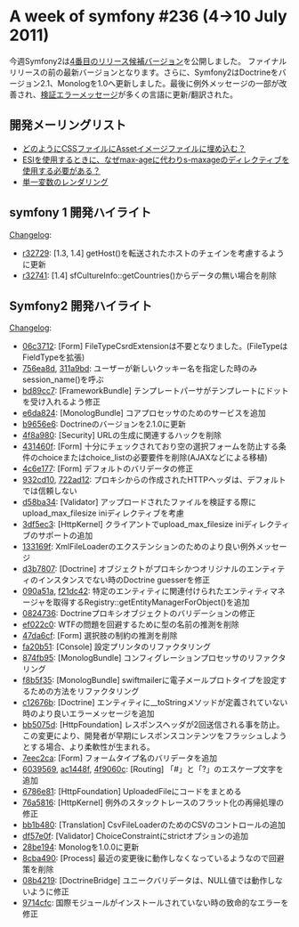 A week of symfony #236 (4->10 July 2011)
========================================

今週Symfony2は[4番目のリリース候補バージョン](http://symfony.com/blog/symfony2-2-0-rc4-released)を公開しました。 ファイナルリリースの前の最新バージョンとなります。さらに、Symfony2はDoctrineをバージョン2.1、Monologを1.0へ更新しました。最後に例外メッセージの一部が改善され、[検証エラーメッセージ](http://twitter.com/#!/fabpot/status/90032233515196416)が多くの言語に更新/翻訳された。

 
開発メーリングリスト
------------------------

  * [どのようにCSSファイルにAssetイメージファイルに埋め込む？](https://groups.google.com/forum/#!topic/symfony-devs/5JOZCBrtW4w)
  * [ESIを使用するときに、なぜmax-ageに代わりs-maxageのディレクティブを使用する必要がある？](https://groups.google.com/forum/#!topic/symfony-devs/rP6IdpnM2Ck)
  * [単一変数のレンダリング](https://groups.google.com/forum/#!topic/symfony-devs/3Wr6yJ9K2Sk)

symfony 1 開発ハイライト
--------------------------------

[Changelog](http://trac.symfony-project.com/trac/timeline?from=10%2F07%2F2011&daysback=6&milestone=on&ticket=on&changeset=on&update=Update):

  * [r32729](http://trac.symfony-project.org/changeset/32729 "32729 revision on trac"): [1.3, 1.4] getHost()を転送されたホストのチェインを考慮するように更新
  * [r32741](http://trac.symfony-project.org/changeset/32741 "32741 revision on trac"): [1.4] sfCultureInfo::getCountries()からデータの無い場合を削除

Symfony2 開発ハイライト
-------------------------------

[Changelog](http://github.com/symfony/symfony/commits/master):

  * [06c3712](http://github.com/symfony/symfony/commit/06c371278f01dbc1a3145d07fb55bd636300f3c7 "06c371278f01dbc1a3145d07fb55bd636300f3c7 commit on github"): [Form] FileTypeCsrdExtensionは不要となりました。(FileTypeはFieldTypeを拡張)
  * [756ea8d](http://github.com/symfony/symfony/commit/756ea8db39421cdbec07b2a6fd457540b4cedb47 "756ea8db39421cdbec07b2a6fd457540b4cedb47 commit on github"), [311a9bd](http://github.com/symfony/symfony/commit/311a9bd02bd9b0304f8b3e72e6f4f290d2b1e53b "311a9bd02bd9b0304f8b3e72e6f4f290d2b1e53b commit on github"): ユーザーが新しいクッキー名を指定した時のみsession_name()を呼ぶ
  * [bd89cc7](http://github.com/symfony/symfony/commit/bd89cc7b372826ab4fc98ac618605f0de70e47c7 "bd89cc7b372826ab4fc98ac618605f0de70e47c7 commit on github"): [FrameworkBundle] テンプレートパーサがテンプレートにドットを受け入れるよう修正
  * [e6da824](http://github.com/symfony/symfony/commit/e6da824aa10dffecc3ccdaf95ca1f0ae906add94 "e6da824aa10dffecc3ccdaf95ca1f0ae906add94 commit on github"): [MonologBundle] コアプロセッサのためのサービスを追加
  * [b9656e6](http://github.com/symfony/symfony/commit/b9656e62ec441c010fc205e8533de42f3e3d925e "b9656e62ec441c010fc205e8533de42f3e3d925e commit on github"): Doctrineのバージョンを2.1.0に更新
  * [4f8a980](http://github.com/symfony/symfony/commit/4f8a98033a949630cc6bd2a6f37c401b25ac0383 "4f8a98033a949630cc6bd2a6f37c401b25ac0383 commit on github"): [Security] URLの生成に関連するハックを削除
  * [431460f](http://github.com/symfony/symfony/commit/431460f6ff23ef3a27800d917d3989924ea84574 "431460f6ff23ef3a27800d917d3989924ea84574 commit on github"): [Form] 十分にチェックされており空の選択フォームを防止する条件のchoiceまたはchoice_listの必要要件を削除(AJAXなどによる移植)
  * [4c6e177](http://github.com/symfony/symfony/commit/4c6e177a6305567b337e09bd2560422a26b97e39 "4c6e177a6305567b337e09bd2560422a26b97e39 commit on github"): [Form] デフォルトのバリデータの修正
  * [932cd10](http://github.com/symfony/symfony/commit/932cd10477a5fa507df4171ebc97323f8715c5a6 "932cd10477a5fa507df4171ebc97323f8715c5a6 commit on github"), [722ad12](http://github.com/symfony/symfony/commit/722ad12a2d2e5ff1b52d969a2af512cf7f8fc704 "722ad12a2d2e5ff1b52d969a2af512cf7f8fc704 commit on github"): プロキシからの作成されたHTTPヘッダは、デフォルトでは信頼しない
  * [d58ba34](http://github.com/symfony/symfony/commit/d58ba342460fe5c4410e3d94f3b11f2ace0bc2c9 "d58ba342460fe5c4410e3d94f3b11f2ace0bc2c9 commit on github"): [Validator] アップロードされたファイルを検証する際にupload_max_filesize iniディレクティブを考慮
  * [3df5ec3](http://github.com/symfony/symfony/commit/3df5ec3de5faa9eb0c7d1355f50c4841d9957872 "3df5ec3de5faa9eb0c7d1355f50c4841d9957872 commit on github"): [HttpKernel] クライアントでupload_max_filesize iniディレクティブのサポートの追加
  * [133169f](http://github.com/symfony/symfony/commit/133169f6683f82283281e974f66921a0a8cfaa5e "133169f6683f82283281e974f66921a0a8cfaa5e commit on github"): XmlFileLoaderのエクステンションのためのより良い例外メッセージ
  * [d3b7807](http://github.com/symfony/symfony/commit/d3b78075f077fff5cb591735641ea22f2c2e7565 "d3b78075f077fff5cb591735641ea22f2c2e7565 commit on github"): [Doctrine] オブジェクトがプロキシかつオリジナルのエンティティのインスタンスでない時のDoctrine guesserを修正
  * [090a51a](http://github.com/symfony/symfony/commit/090a51a0fe076b0667018d333cb307cd73cdfe5d "090a51a0fe076b0667018d333cb307cd73cdfe5d commit on github"), [f21dc42](http://github.com/symfony/symfony/commit/f21dc423584e3a25bd62bdcb93056435d2fc6b4c "f21dc423584e3a25bd62bdcb93056435d2fc6b4c commit on github"): 特定のエンティティに関連付けられたエンティティマネージャを取得するRegistry::getEntityManagerForObject()を追加
  * [0824736](http://github.com/symfony/symfony/commit/082473659e22ea85e67956818e702cfae6701c9d "082473659e22ea85e67956818e702cfae6701c9d commit on github"): Doctrineプロキシオブジェクトのバリデーションの修正
  * [ef022c0](http://github.com/symfony/symfony/commit/ef022c0c6c6f8635d73862aaf58cdb9416f038cb "ef022c0c6c6f8635d73862aaf58cdb9416f038cb commit on github"): WTFの問題を回避するために型の名前の推測を削除
  * [47da6cf](http://github.com/symfony/symfony/commit/47da6cf39eeda97ec46e899704115b222e66a151 "47da6cf39eeda97ec46e899704115b222e66a151 commit on github"): [Form] 選択肢の制約の推測を削除
  * [fa20b51](http://github.com/symfony/symfony/commit/fa20b514a23e33a067184ca65493c029ab83a6bb "fa20b514a23e33a067184ca65493c029ab83a6bb commit on github"): [Console] 設定プリンタのリファクタリング
  * [874fb95](http://github.com/symfony/symfony/commit/874fb9540a89f5cbae3b503fc1aad540ffbcc8b0 "874fb9540a89f5cbae3b503fc1aad540ffbcc8b0 commit on github"): [MonologBundle] コンフィグレーションプロセッサのリファクタリング
  * [f8b5f35](http://github.com/symfony/symfony/commit/f8b5f350dc4a502aa4b51497d0a8c889103387f4 "f8b5f350dc4a502aa4b51497d0a8c889103387f4 commit on github"): [MonologBundle] swiftmailerに電子メールプロトタイプを設定するための方法をリファクタリング
  * [c12676b](http://github.com/symfony/symfony/commit/c12676b0a18f26732d5f01503f83ba63d1b9216b "c12676b0a18f26732d5f01503f83ba63d1b9216b commit on github"): [Doctrine] エンティティに__toStringメソッドが定義されていない時のより良いエラーメッセージを追加
  * [bb5075d](http://github.com/symfony/symfony/commit/bb5075d8200cdb0a285fb366e58924e787edf231 "bb5075d8200cdb0a285fb366e58924e787edf231 commit on github"): [HttpFoundation] レスポンスヘッダが2回送信される事を防止。この変更により、開発者が早期にレスポンスコンテンツをフラッシュしようとする場合、より柔軟性が生まれる。
  * [7eec2ca](http://github.com/symfony/symfony/commit/7eec2ca7b3c7bc5b9018e0d549344c21776857aa "7eec2ca7b3c7bc5b9018e0d549344c21776857aa commit on github"): [Form] フォームタイプ名のバリデータを追加
  * [6039569](http://github.com/symfony/symfony/commit/603956979c5e413bd96fca1cb6ed38bdf185e321 "603956979c5e413bd96fca1cb6ed38bdf185e321 commit on github"), [ac1448f](http://github.com/symfony/symfony/commit/ac1448f573c7918b01b13bdc57bcbf0377d5907a "ac1448f573c7918b01b13bdc57bcbf0377d5907a commit on github"), [4f9060c](http://github.com/symfony/symfony/commit/4f9060c929ec679fd43380726d4f86d2bdfe987b "4f9060c929ec679fd43380726d4f86d2bdfe987b commit on github"): [Routing] 「#」と「?」のエスケープ文字を追加
  * [6786e81](http://github.com/symfony/symfony/commit/6786e81f6111139f8e11bae25f0810f6c0b6408f "6786e81f6111139f8e11bae25f0810f6c0b6408f commit on github"): [HttpFoundation] UploadedFileにコードをまとめる
  * [76a5816](http://github.com/symfony/symfony/commit/76a5816d609133c33f8f9085525f4afeed11a5aa "76a5816d609133c33f8f9085525f4afeed11a5aa commit on github"): [HttpKernel] 例外のスタックトレースのフラット化の再帰処理の修正
  * [bb1b480](http://github.com/symfony/symfony/commit/bb1b48046ddf5b100443ce307e32337a5a0a8314 "bb1b48046ddf5b100443ce307e32337a5a0a8314 commit on github"): [Translation] CsvFileLoaderのためのCSVのコントロールの追加
  * [df57e0f](http://github.com/symfony/symfony/commit/df57e0fe9aed32dbed94e418f3738284857c85fb "df57e0fe9aed32dbed94e418f3738284857c85fb commit on github"): [Validator] ChoiceConstraintにstrictオプションの追加
  * [28be194](http://github.com/symfony/symfony/commit/28be19461b92d65642b79c87cf97b90406b2b0e8 "28be19461b92d65642b79c87cf97b90406b2b0e8 commit on github"): Monologを1.0.0に更新
  * [8cba490](http://github.com/symfony/symfony/commit/8cba4903d8c64372476dabdbc74cc73db90b958d "8cba4903d8c64372476dabdbc74cc73db90b958d commit on github"): [Process] 最近の変更後に動作しなくなっているようなので回避策を削除
  * [08b4219](http://github.com/symfony/symfony/commit/08b42193471e40682fc04b28a6cf8b77ef455fc9 "08b42193471e40682fc04b28a6cf8b77ef455fc9 commit on github"): [DoctrineBridge] ユニークバリデータは、NULL値では動作しないように修正
  * [9714cfc](http://github.com/symfony/symfony/commit/9714cfc4f9645b68773ddcbb1e82aa3d6f0b8615 "9714cfc4f9645b68773ddcbb1e82aa3d6f0b8615 commit on github"): 国際モジュールがインストールされていない時の致命的なエラーを修正



